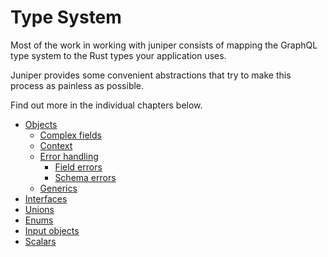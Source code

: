 # Type System

Most of the work in working with juniper consists of mapping the 
GraphQL type system to the Rust types your application uses.

Juniper provides some convenient abstractions that try to make this process
as painless as possible.

Find out more in the individual chapters below.

- [Objects](objects/index.md)
    - [Complex fields](objects/complex_fields.md)
    - [Context](objects/Context.md)
    - [Error handling](objects/error/index.md)
        - [Field errors](objects/error/field.md)
        - [Schema errors](objects/error/schema.md)
    - [Generics](objects/generics.md)
- [Interfaces](interfaces.md)
- [Unions](unions.md)
- [Enums](enums.md)
- [Input objects](input_objects.md)
- [Scalars](scalars.md)
